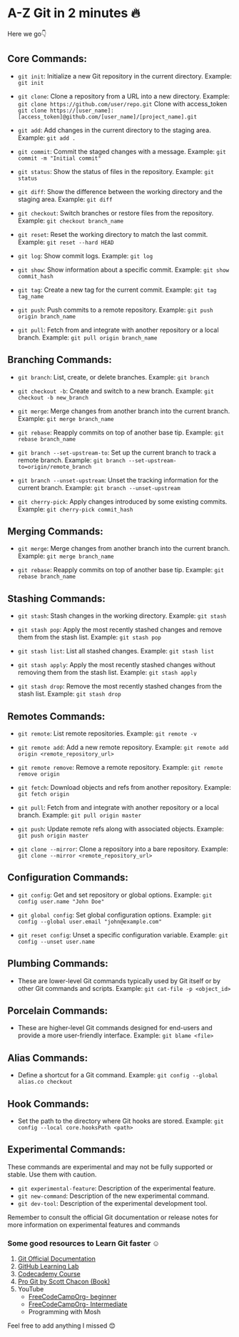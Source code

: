 # A-Z Git in 2 minutes 🔥

Here we go👇

## Core Commands:

- `git init`: Initialize a new Git repository in the current directory.
  Example: `git init`

- `git clone`: Clone a repository from a URL into a new directory.
  Example: `git clone https://github.com/user/repo.git`
  Clone with access_token `git clone https://[user_name]:[access_token]@github.com/[user_name]/[project_name].git`
- `git add`: Add changes in the current directory to the staging area.
  Example: `git add .`

- `git commit`: Commit the staged changes with a message.
  Example: `git commit -m "Initial commit"`

- `git status`: Show the status of files in the repository.
  Example: `git status`

- `git diff`: Show the difference between the working directory and the staging area.
  Example: `git diff`

- `git checkout`: Switch branches or restore files from the repository.
  Example: `git checkout branch_name`

- `git reset`: Reset the working directory to match the last commit.
  Example: `git reset --hard HEAD`

- `git log`: Show commit logs.
  Example: `git log`

- `git show`: Show information about a specific commit.
  Example: `git show commit_hash`

- `git tag`: Create a new tag for the current commit.
  Example: `git tag tag_name`

- `git push`: Push commits to a remote repository.
  Example: `git push origin branch_name`

- `git pull`: Fetch from and integrate with another repository or a local branch.
  Example: `git pull origin branch_name`

## Branching Commands:

- `git branch`: List, create, or delete branches.
  Example: `git branch`

- `git checkout -b`: Create and switch to a new branch.
  Example: `git checkout -b new_branch`

- `git merge`: Merge changes from another branch into the current branch.
  Example: `git merge branch_name`

- `git rebase`: Reapply commits on top of another base tip.
  Example: `git rebase branch_name`

- `git branch --set-upstream-to`: Set up the current branch to track a remote branch.
  Example: `git branch --set-upstream-to=origin/remote_branch`

- `git branch --unset-upstream`: Unset the tracking information for the current branch.
  Example: `git branch --unset-upstream`

- `git cherry-pick`: Apply changes introduced by some existing commits.
  Example: `git cherry-pick commit_hash`

## Merging Commands:

- `git merge`: Merge changes from another branch into the current branch.
  Example: `git merge branch_name`

- `git rebase`: Reapply commits on top of another base tip.
  Example: `git rebase branch_name`

## Stashing Commands:

- `git stash`: Stash changes in the working directory.
  Example: `git stash`

- `git stash pop`: Apply the most recently stashed changes and remove them from the stash list.
  Example: `git stash pop`

- `git stash list`: List all stashed changes.
  Example: `git stash list`

- `git stash apply`: Apply the most recently stashed changes without removing them from the stash list.
  Example: `git stash apply`

- `git stash drop`: Remove the most recently stashed changes from the stash list.
  Example: `git stash drop`

## Remotes Commands:

- `git remote`: List remote repositories.
  Example: `git remote -v`

- `git remote add`: Add a new remote repository.
  Example: `git remote add origin <remote_repository_url>`

- `git remote remove`: Remove a remote repository.
  Example: `git remote remove origin`

- `git fetch`: Download objects and refs from another repository.
  Example: `git fetch origin`

- `git pull`: Fetch from and integrate with another repository or a local branch.
  Example: `git pull origin master`

- `git push`: Update remote refs along with associated objects.
  Example: `git push origin master`

- `git clone --mirror`: Clone a repository into a bare repository.
  Example: `git clone --mirror <remote_repository_url>`

## Configuration Commands:

- `git config`: Get and set repository or global options.
  Example: `git config user.name "John Doe"`

- `git global config`: Set global configuration options.
  Example: `git config --global user.email "john@example.com"`

- `git reset config`: Unset a specific configuration variable.
  Example: `git config --unset user.name`

## Plumbing Commands:

- These are lower-level Git commands typically used by Git itself or by other Git commands and scripts.
  Example: `git cat-file -p <object_id>`

## Porcelain Commands:

- These are higher-level Git commands designed for end-users and provide a more user-friendly interface.
  Example: `git blame <file>`

## Alias Commands:

- Define a shortcut for a Git command.
  Example: `git config --global alias.co checkout`

## Hook Commands:

- Set the path to the directory where Git hooks are stored.
  Example: `git config --local core.hooksPath <path>`

## Experimental Commands:

These commands are experimental and may not be fully supported or stable. Use them with caution.

- `git experimental-feature`: Description of the experimental feature.
- `git new-command`: Description of the new experimental command.
- `git dev-tool`: Description of the experimental development tool.

Remember to consult the official Git documentation or release notes for more information on experimental features and commands


### Some good resources to Learn Git faster ☺️

1. [Git Official Documentation](https://git-scm.com/doc)
2. [GitHub Learning Lab](https://udacity.com/course/version-control-with-git--ud123)
3. [Codecademy Course](https://codecademy.com/learn/learn-git)
4. [Pro Git by Scott Chacon (Book)](https://git-scm.com/book/en/v2)
5. YouTube
   - [FreeCodeCampOrg- beginner](https://rb.gy/ljxt5s)
   - [FreeCodeCampOrg- Intermediate](https://rb.gy/1x6mc)
   - Programming with Mosh

Feel free to add anything I missed 😊
